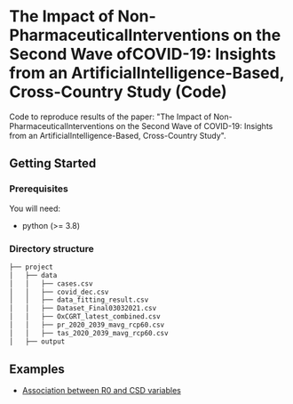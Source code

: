 # The Impact of Non-PharmaceuticalInterventions on the Second Wave ofCOVID-19:  Insights from an ArtificialIntelligence-Based, Cross-Country Study (Code)
Code to reproduce results of the paper: "The Impact of Non-PharmaceuticalInterventions on the Second Wave of COVID-19:  Insights from an ArtificialIntelligence-Based, Cross-Country Study".

## Getting Started
### Prerequisites 
You will need:
* python (>= 3.8)

### Directory structure
```bash
├── project
│   ├── data
│   │   ├── cases.csv
│   │   ├── covid_dec.csv
│   │   ├── data_fitting_result.csv
│   │   ├── Dataset_Final03032021.csv
│   │   ├── OxCGRT_latest_combined.csv
│   │   ├── pr_2020_2039_mavg_rcp60.csv
│   │   ├── tas_2020_2039_mavg_rcp60.csv
│   ├── output
```

## Examples
* [Association between R0 and CSD variables](https://github.com/sit836/covid/tree/master/examples)
